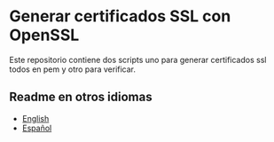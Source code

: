 # Generar certificados SSL con OpenSSL

Este repositorio contiene dos scripts uno para generar certificados ssl todos en pem y otro para verificar.

## Readme en otros idiomas

- [English](README_en.md)
- [Español](README_es.md)

